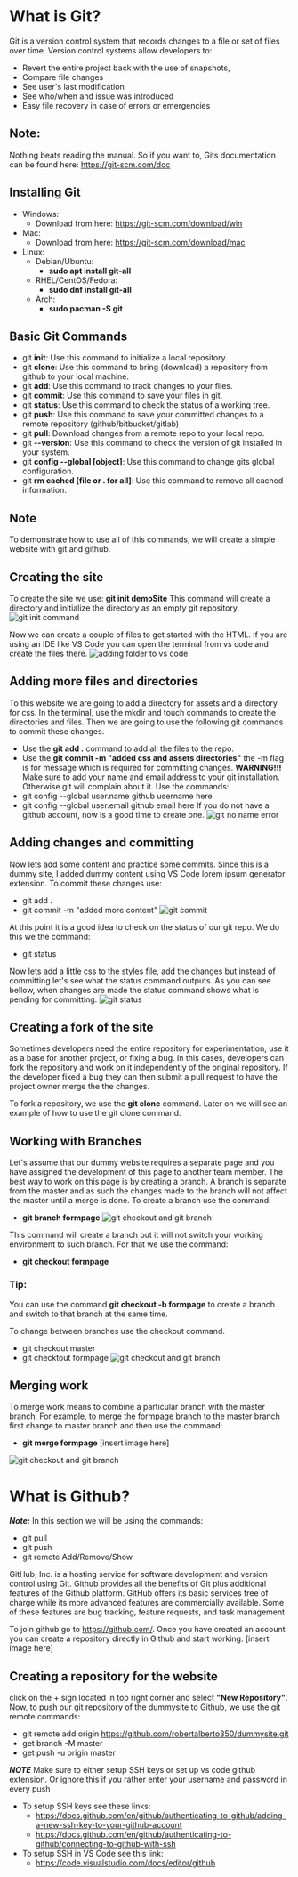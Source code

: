 # What is Git?
Git is a version control system that records changes to a file or set of files over time. Version control systems allow developers to:
* Revert the entire project back with the use of snapshots,
* Compare file changes
* See user's last modification
* See who/when and issue was introduced
* Easy file recovery in case of errors or emergencies
## Note:
Nothing beats reading the manual. So if you want to, Gits documentation can be found here:
https://git-scm.com/doc

## Installing Git
* Windows:
  * Download from here: https://git-scm.com/download/win
* Mac:
  * Download from here: https://git-scm.com/download/mac
* Linux:
    * Debian/Ubuntu:
      * **sudo apt install git-all**
    * RHEL/CentOS/Fedora:
      * **sudo dnf install git-all**
    * Arch:
      * **sudo pacman -S git**
## Basic Git Commands
* git **init**: Use this command to initialize a local repository.
* git **clone**: Use this command to bring (download) a repository from github to your local machine.
* git **add**: Use this command to track changes to your files.
* git **commit**: Use this command to save your files in git.
* git **status**: Use this command to check the status of a working tree.
* git **push**: Use this command to save your committed changes to a remote repository (github/bitbucket/gitlab)
* git **pull**: Download changes from a remote repo to your local repo.
* git **--version**: Use this command to check the version of git installed in your system.
* git **config --global [object]**: Use this command to change gits global configuration.
* git **rm cached [file or . for all]**: Use this command to remove all cached information.
## Note
To demonstrate how to use all of this commands, we will create a simple website with git and github.

## Creating the site
To create the site we use:
**git init demoSite**
This command will create a directory and initialize the directory as an empty git repository.
![git init command](https://github.com/ra559/gitcollab/blob/gitnotes/images/gitInitDemosite.png)

Now we can create a couple of files to get started with the HTML. If you are using an IDE like VS Code you can open the terminal from vs code and create the files there. 
![adding folder to vs code](https://github.com/ra559/gitcollab/blob/gitnotes/images/adding_folder_to_vs_code.gif)

## Adding more files and directories
To this website we are going to add a directory for assets and a directory for css. In the terminal, use the mkdir and touch commands to create the directories and files. Then we are going to use the following git commands to commit these changes.
* Use the **git add .** command to add all the files to the repo.
* Use the **git commit -m "added css and assets directories"** the -m flag is for message which is required for committing changes.
**WARNING!!!**
Make sure to add your name and email address to your git installation. Otherwise git will complain about  it.
Use the commands:
* git config --global user.name github username here
* git config --global user.email github email here
If you do not have a github account, now is a good time to create one.
![git no name error](https://github.com/ra559/gitcollab/blob/gitnotes/images/git_no_name_error.png)
## Adding changes and committing
Now lets add some content and practice some commits. Since this is a dummy site, I added dummy content using VS Code lorem ipsum generator extension.
To commit these changes use:
* git add . 
* git commit -m "added more content"
![git commit](https://github.com/ra559/gitcollab/blob/gitnotes/images/git_commit.png)

At this point it is a good idea to check on the status of our git repo. We do this we the command:
* git status

Now lets add a little css to the styles file, add the changes but instead of committing let's see what the status command outputs. As you can see bellow, when changes are made the status command shows what is pending for committing.
![git status](https://github.com/ra559/gitcollabblob/gitnotes/images/git_status.png)

## Creating a fork of the site
Sometimes developers need the entire repository for experimentation, use it as a base for another project, or fixing a bug. In this cases, developers can fork the repository and work on it independently of the original repository. If the developer fixed a bug they can then submit a pull request to have the project owner merge the the changes.

To fork a repository, we use the **git clone** command. Later on we will see an example of how to use the git clone command.

## Working with Branches
Let's assume that our dummy website requires a separate page and you have assigned the development of this page to another team member. The best way to work on this page is by creating a branch. A branch is separate from the master and as such the changes made to the branch will not affect the master until a merge is done. To create a branch use the command:
* **git branch formpage**
![git checkout and git branch](https://github.com/ra559/gitcollabblob/gitnotes/images/git_branch.png)
 
This command will create a branch but it will not switch your working environment to such branch. For that we use the command:
* **git checkout formpage**
### Tip:
You can use the command **git checkout -b formpage** to create a branch and switch to that branch at the same time.

To change between branches use the checkout command.
* git checkout master
* git checktout formpage
![git checkout and git branch](https://github.com/ra559/gitcollabblob/gitnotes/images/git_checkout.gif)

## Merging work
To merge work means to combine a particular branch with the master branch. For example, to merge the formpage branch to the master branch first change to master branch and then use the command:
* **git merge formpage**
[insert image here]


![git checkout and git branch](https://github.com/ra559/gitcollabblob/gitnotes/images/git_merge.png)

# What is Github?
**_Note:_** In this section we will be using the commands:
* git pull
* git push
* git remote Add/Remove/Show

GitHub, Inc. is a hosting service for software development and version control using Git. Github provides	all the benefits of Git plus additional features of the Github platform. GitHub offers its basic services free of charge while its more advanced features are commercially available. Some of these features are bug tracking, feature requests, and task management

To join github go to https://github.com/. Once you have created an account you can create a repository directly in Github and start working.
[insert image here]


## Creating a repository for the website
click on the + sign located in top right corner and select **"New Repository"**. Now, to push our git repository of the dummysite to Github, we use the git remote commands: 
* git remote add origin https://github.com/robertalberto350/dummysite.git
* get branch -M master
* get push -u origin master

**_NOTE_**
Make sure to either setup SSH keys or set up vs code github extension. Or ignore this if you rather enter your username and password in every push 
* To setup SSH keys see these links:
  * https://docs.github.com/en/github/authenticating-to-github/adding-a-new-ssh-key-to-your-github-account
  * https://docs.github.com/en/github/authenticating-to-github/connecting-to-github-with-ssh
* To setup SSH in VS Code see this link:
  * https://code.visualstudio.com/docs/editor/github




